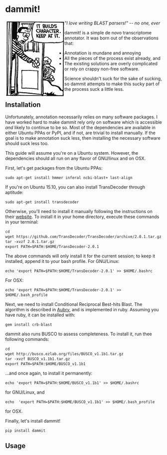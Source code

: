# dammit!

<img align="left" src="doc/Character_Building.png">

*"I love writing BLAST parsers!" -- no one, ever*

dammit! is a simple de novo transcriptome annotator. It was born out of the
observations that:

* Annotation is mundane and annoying
* All the pieces of the process exist already, and 
* The existing solutions are overly complicated or rely on crappy non-free software. 

Science shouldn't suck for the sake of sucking, so dammit attempts
to make this sucky part of the process suck a little less.

## Installation

Unfortunately, annotation necessarily relies on many software packages. I have
worked hard to make dammit rely only on software which is accessible *and* likely
to continue to be so. Most of the dependencies are available in either Ubuntu PPAs
or PyPI, and if not, are trivial to install manually. If the goal is to make annotation
suck less, then installing the necessary software should suck less too.

This guide will assume you're on a Ubuntu system. However, the dependencies should
all run on any flavor of GNU/linux and on OSX.

First, let's get packages from the Ubuntu PPAs:

    sudo apt-get install hmmer inferal ncbi-blast+ last-align

If you're on Ubuntu 15.10, you can also install TransDecoder through aptitude:

    sudo apt-get install transdecoder

Otherwise, you'll need to install it manually following the instructions
on their [website](https://transdecoder.github.io/). To install it in your home
directory, execute these commands in your terminal:

    cd
    wget https://github.com/TransDecoder/TransDecoder/archive/2.0.1.tar.gz
    tar -xvzf 2.0.1.tar.gz
    export PATH=$PATH:$HOME/TransDecoder-2.0.1

The above commands will only install it for the current session; to
keep it installed, append it to your bash profile. For GNU/Linux:

    echo 'export PATH=$PATH:$HOME/TransDecoder-2.0.1' >> $HOME/.bashrc

For OSX:

    echo 'export PATH=$PATH:$HOME/TransDecoder-2.0.1' >> $HOME/.bash_profile

Next, we need to install Conditional Reciprocal Best-hits Blast. The
algorithm is described in
[Aubry](http://journals.plos.org/plosgenetics/article?id=10.1371/journal.pgen.1004365),
 and is implemented in ruby. Assuming you have ruby, it can be installed with:

    gem install crb-blast

dammit also runs BUSCO to assess completeness. To install it, run thee following
commands:

    cd
    wget http://busco.ezlab.org/files/BUSCO_v1.1b1.tar.gz
    tar -xvzf BUSCO_v1.1b1.tar.gz
    export PATH=$PATH:$HOME/BUSCO_v1.1b1

...and once again, to install it permanently:

    echo 'export PATH=$PATH:$HOME/BUSCO_v1.1b1' >> $HOME/.bashrc

for GNU/Linux, and

    echo  'export PATH=$PATH:$HOME/BUSCO_v1.1b1' >> $HOME/.bash_profile

for OSX.

Finally, let's install dammit!

    pip install dammit


## Usage
